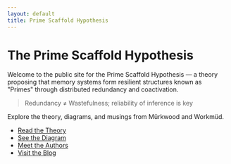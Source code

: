 ```yaml
---
layout: default
title: Prime Scaffold Hypothesis
---
```


<link rel="stylesheet" href="https://cdn.jsdelivr.net/npm/@shoelace-style/shoelace@2.15.0/cdn/themes/light.css">

# The Prime Scaffold Hypothesis

Welcome to the public site for the Prime Scaffold Hypothesis — a theory proposing that memory systems form resilient structures known as "Primes" through distributed redundancy and coactivation.

> Redundancy ≠ Wastefulness; reliability of inference is key

Explore the theory, diagrams, and musings from Mürkwood and Workmüd.

- [Read the Theory](theory.md)
- [See the Diagram](graphviz/prime_diagram.svg)
- [Meet the Authors](about.md)
- [Visit the Blog](blog.md)

<!-- trigger rebuild -->


